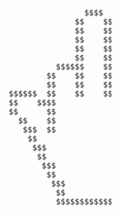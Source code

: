<pre>                                                 
                                                      $$$$
                                                    $$    $$
                                                    $$    $$
                                                    $$    $$
                                                    $$    $$
                                                    $$    $$
                                                $$$$$$    $$$$$$
                                              $$    $$    $$    $$$$
                                              $$    $$    $$    $$  $$
                                      $$$$$$  $$    $$    $$    $$    $$
                                      $$    $$$$                $$    $$
                                      $$      $$                      $$
                                        $$    $$                      $$    my code
                                         $$$  $$                      $$
                                          $$                          $$
                                           $$$                        $$
                                            $$                      $$$
                                             $$$                    $$
                                              $$                    $$
                                               $$$                $$$
                                                $$                $$
                                                $$$$$$$$$$$$$$$$$$$$


</pre>
